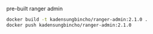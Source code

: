 pre-built ranger admin

```bash
docker build -t kadensungbincho/ranger-admin:2.1.0 .
docker push kadensungbincho/ranger-admin:2.1.0
```
